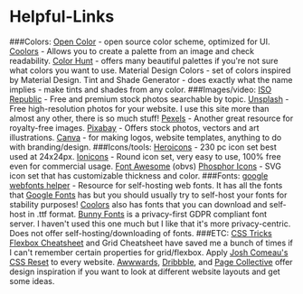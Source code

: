 # Helpful-Links

###Colors:
<a href='https://yeun.github.io/open-color/'>Open Color</a> - open source color scheme, optimized for UI.
<a href='https://coolors.co/'>Coolors</a> - Allows you to create a palette from an image and check readability.
<a href='https://colorhunt.co/'>Color Hunt</a> - offers many beautiful palettes if you're not sure what colors you want to use.
<a hfref='https://materialui.co/colors/'>Material Design Colors</a> - set of colors inspired by Material Design.
<a hfref='https://maketintsandshades.com/'>Tint and Shade Generator</a> - does exactly what the name implies - make tints and shades from any color.
###Images/video:
<a href='https://isorepublic.com/'>ISO Republic</a> - Free and premium stock photos searchable by topic.
<a href='https://unsplash.com/'>Unsplash</a> - Free high-resolution photos for your website. I use this site more than almost any other, there is so much stuff!
<a href='https://www.pexels.com/'>Pexels</a> - Another great resource for royalty-free images.
<a href='https://pixabay.com/'>Pixabay</a> - Offers stock photos, vectors and art illustrations.
<a href='https://www.canva.com/'>Canva</a> - for making logos, website templates, anything to do with branding/design.
###Icons/tools:
<a href='https://heroicons.com/'>Heroicons</a> - 230 pc icon set best used at 24x24px.
<a href='https://ionic.io/ionicons'>Ionicons</a> - Round icon set, very easy to use, 100% free even for commercial usage.
<a href='https://fontawesome.com/'>Font Awesome</a> (obvs)
<a href='https://phosphoricons.com/'>Phosphor Icons</a> - SVG icon set that has customizable thickness and color.
###Fonts:
<a href='https://gwfh.mranftl.com/fonts'>google webfonts helper</a> - Resource for self-hosting web fonts. It has all the fonts that <a href='https://fonts.google.com/'>Google Fonts</a> has but you should usually try to self-host your fonts for stability purposes!
<a href='https://coolors.co/'>Coolors</a> also has fonts that you can download and self-host in .ttf format.
<a href='https://fonts.bunny.net/'>Bunny Fonts</a> is a privacy-first GDPR compliant font server. I haven't used this one much but I like that it's more privacy-centric. Does not offer self-hosting/downloading of fonts.
###ETC:
<a href='https://css-tricks.com/snippets/css/a-guide-to-flexbox/'>CSS Tricks</a> <a href='https://css-tricks.com/snippets/css/complete-guide-grid/'>Flexbox Cheatsheet</a> and <a>Grid Cheatsheet have saved me a bunch of times if I can't remember certain properties for grid/flexbox.
Apply <a href='https://www.joshwcomeau.com/css/custom-css-reset/'>Josh Comeau's CSS Reset</a> to every website.
<a href='https://www.awwwards.com/'>Awwwards</a>, <a href='https://dribbble.com/'>Dribbble</a>, and <a href='https://pagecollective.com/'>Page Collective</a> offer design inspiration if you want to look at different website layouts and get some ideas.
